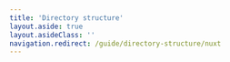 ```yaml
---
title: 'Directory structure'
layout.aside: true
layout.asideClass: ''
navigation.redirect: /guide/directory-structure/nuxt
---
```

